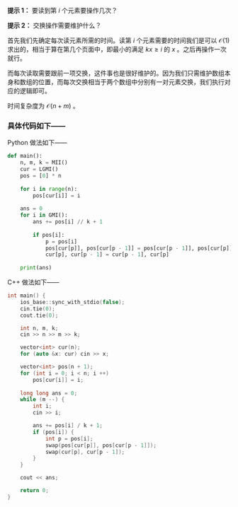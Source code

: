 **提示 1：** 要读到第 $i$ 个元素要操作几次？

**提示 2：** 交换操作需要维护什么？

首先我们先确定每次读元素所需的时间。读第 $i$ 个元素需要的时间我们是可以 $\mathcal{O}(1)$ 求出的，相当于算在第几个页面中，即最小的满足 $kx\geq i$ 的 $x$ 。之后再操作一次就行。

而每次读取需要跟前一项交换，这件事也是很好维护的。因为我们只需维护数组本身和数组的位置，而每次交换相当于两个数组中分别有一对元素交换，我们执行对应的逻辑即可。

时间复杂度为 $\mathcal{O}(n+m)$ 。

### 具体代码如下——

Python 做法如下——

```Python []
def main():
    n, m, k = MII()
    cur = LGMI()
    pos = [0] * n
    
    for i in range(n):
        pos[cur[i]] = i
    
    ans = 0
    for i in GMI():
        ans += pos[i] // k + 1
        
        if pos[i]:
            p = pos[i]
            pos[cur[p]], pos[cur[p - 1]] = pos[cur[p - 1]], pos[cur[p]]
            cur[p], cur[p - 1] = cur[p - 1], cur[p]
    
    print(ans)
```

C++ 做法如下——

```cpp []
int main() {
    ios_base::sync_with_stdio(false);
    cin.tie(0);
    cout.tie(0);

    int n, m, k;
    cin >> n >> m >> k;

    vector<int> cur(n);
    for (auto &x: cur) cin >> x;

    vector<int> pos(n + 1);
    for (int i = 0; i < n; i ++)
        pos[cur[i]] = i;
    
    long long ans = 0;
    while (m --) {
        int i;
        cin >> i;

        ans += pos[i] / k + 1;
        if (pos[i]) {
            int p = pos[i];
            swap(pos[cur[p]], pos[cur[p - 1]]);
            swap(cur[p], cur[p - 1]);
        }
    }

    cout << ans;

    return 0;
}
```